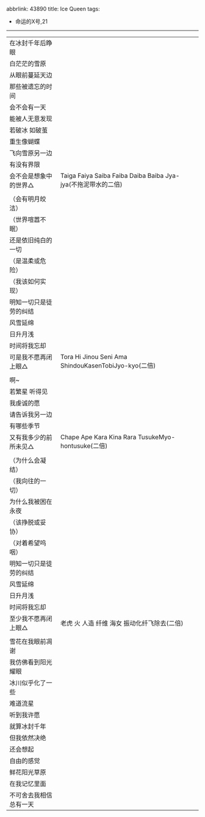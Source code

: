 abbrlink: 43890
title: Ice Queen
tags:
  - 命运的X号,21
---
|      |      |
|--|--|
|在冰封千年后睁眼|      |
|白茫茫的雪原|      |
|从眼前蔓延天边|      |
|那些被遗忘的时间|      |
|会不会有一天|      |
|能被人无意发现|      |
|若破冰 如破茧|      |
|重生像蝴蝶|      |
|飞向雪原另一边|      |
|有没有界限|      |
|会不会是想象中的世界△|Taiga Faiya Saiba Faiba Daiba Baiba Jya-jya(不拖泥带水的二倍)|
|      |      |
|（会有明月皎洁）|      |
|（世界喧嚣不眠）|      |
|还是依旧纯白的一切|      |
|（是温柔或危险）|      |
|（我该如何实现）|      |
|明知一切只是徒劳的纠结|      |
|风雪延绵|      |
|日升月浅|      |
|时间将我忘却|      |
|可是我不愿再闭上眼△|Tora Hi Jinou Seni Ama ShindouKasenTobiJyo-kyo(二倍)|
|      |      |
|啊~|      |
|若繁星 听得见|      |
|我虔诚的愿|      |
|请告诉我另一边|      |
|有哪些季节|      |
|又有我多少的前所未见△|Chape Ape Kara Kina Rara TusukeMyo-hontusuke(二倍)|
|      |      |
|（为什么会凝结）|      |
|（我向往的一切）|      |
|为什么我被困在永夜|      |
|（该挣脱或妥协）|      |
|（对着希望呜咽）|      |
|明知一切只是徒劳的纠结|      |
|风雪延绵|      |
|日升月浅|      |
|时间将我忘却|      |
|至少我不愿再闭上眼△|老虎 火 人造 纤维 海女 振动化纤飞除去(二倍)|
|      |      |
|雪花在我眼前凋谢|      |
|我仿佛看到阳光耀眼|      |
|冰川似乎化了一些|      |
|难道流星|      |
|听到我许愿|      |
|就算冰封千年|      |
|但我依然决绝|      |
|还会想起|      |
|自由的感觉|      |
|鲜花阳光草原|      |
|在我记忆里面|      |
|不可舍去我相信总有一天|      |